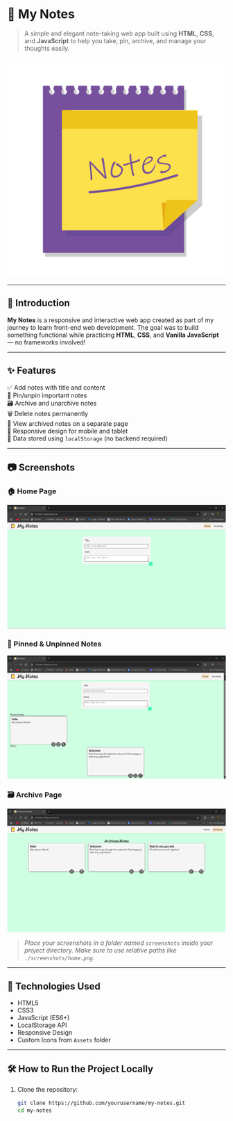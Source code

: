 # 📝 My Notes

> A simple and elegant note-taking web app built using **HTML**, **CSS**, and **JavaScript** to help you take, pin, archive, and manage your thoughts easily.

![Logo](./Assets/logo.png)

---

## 📌 Introduction

**My Notes** is a responsive and interactive web app created as part of my journey to learn front-end web development. The goal was to build something functional while practicing **HTML**, **CSS**, and **Vanilla JavaScript** — no frameworks involved!

---

## ✨ Features

✅ Add notes with title and content  
📌 Pin/unpin important notes  
🗃️ Archive and unarchive notes  
🗑️ Delete notes permanently  
📂 View archived notes on a separate page  
📱 Responsive design for mobile and tablet  
💾 Data stored using `localStorage` (no backend required)

---

## 📷 Screenshots

### 🏠 Home Page  
![Home](/screenshots/home.png)

### 📌 Pinned & Unpinned Notes  
![Pinned Notes](/screenshots/pinned.png)

### 🗃️ Archive Page  
![Archive](/screenshots/archive.png)

> _Place your screenshots in a folder named `screenshots` inside your project directory. Make sure to use relative paths like `./screenshots/home.png`._

---

## 🚀 Technologies Used

- HTML5  
- CSS3  
- JavaScript (ES6+)  
- LocalStorage API  
- Responsive Design  
- Custom Icons from `Assets` folder

---

## 🛠️ How to Run the Project Locally

1. Clone the repository:
   ```bash
   git clone https://github.com/yourusername/my-notes.git
   cd my-notes
